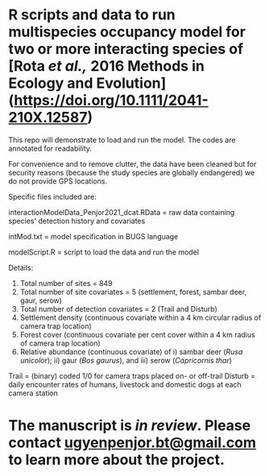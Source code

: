 # R scripts and data to run multispecies occupancy model for two or more interacting species of [Rota *et al.,* 2016 Methods in Ecology and Evolution] (https://doi.org/10.1111/2041-210X.12587)

This repo will demonstrate to load and run the model. The codes are annotated for readability.

For convenience and to remove clutter, the data have been cleaned but for security reasons (because the study species are globally endangered) we do not provide GPS locations. 

Specific files included are:

interactionModelData_Penjor2021_dcat.RData = raw data containing species' detection history and covariates

intMod.txt = model specification in BUGS language

modelScript.R = script to load the data and run the model

Details: 

1. Total number of sites = 849
2. Total number of site covariates = 5 (settlement, forest, sambar deer, gaur, serow)
3. Total number of detection covariates = 2 (Trail and Disturb)
4. Settlement density (continuous covariate within a 4 km circular radius of camera trap location)
5. Forest cover (continuous covariate per cent cover within a 4 km radius of camera trap location)
6. Relative abundance (continuous covariate) of i) sambar deer (*Rusa unicolor*); ii) gaur (*Bos gaurus*), and iii) serow (*Capricornis thar*)

Trail = (binary) coded 1/0 for camera traps placed on- or off-trail
Disturb = daily encounter rates of humans, livestock and domestic dogs at each camera station

# The manuscript is *in review*. Please contact ugyenpenjor.bt@gmail.com to learn more about the project.
